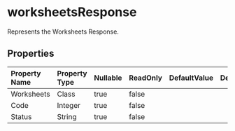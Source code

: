 # **worksheetsResponse**

Represents the Worksheets Response. 

## **Properties**

| Property Name | Property Type | Nullable |  ReadOnly | DefaultValue | Description | 
| :- | :- | :- |:- |  :- | :- |
|Worksheets|Class|true|false |  ||
|Code|Integer|true|false |  ||
|Status|String|true|false |  ||

